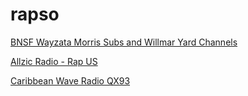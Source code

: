 # rapso

[BNSF Wayzata Morris Subs and Willmar Yard Channels](http://broadcastify.cdnstream1.com/17080)

[Allzic Radio - Rap US](http://allzic01.ice.infomaniak.ch/allzic01.aac)

[Caribbean Wave Radio QX93](http://s3.citrus3.com:8002/stream)

